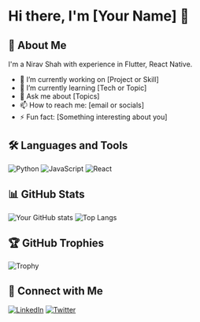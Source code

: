 # Hi there, I'm [Your Name] 👋

## 🚀 About Me
I'm a Nirav Shah with experience in Flutter, React Native.
- 🔭 I’m currently working on [Project or Skill]
- 🌱 I’m currently learning [Tech or Topic]
- 💬 Ask me about [Topics]
- 📫 How to reach me: [email or socials]
- ⚡ Fun fact: [Something interesting about you]

## 🛠️ Languages and Tools
![Python](https://img.shields.io/badge/Python-3670A0?style=for-the-badge&logo=python&logoColor=ffdd54)
![JavaScript](https://img.shields.io/badge/JavaScript-F7DF1E?style=for-the-badge&logo=javascript&logoColor=black)
![React](https://img.shields.io/badge/React-20232A?style=for-the-badge&logo=react&logoColor=61DAFB)
<!-- Add more from shields.io -->

## 📊 GitHub Stats
![Your GitHub stats](https://github-readme-stats.vercel.app/api?username=your-username&show_icons=true&theme=radical)
![Top Langs](https://github-readme-stats.vercel.app/api/top-langs/?username=your-username&layout=compact&theme=radical)

## 🏆 GitHub Trophies
![Trophy](https://github-profile-trophy.vercel.app/?username=your-username&theme=onedark)

## 🔗 Connect with Me
[![LinkedIn](https://img.shields.io/badge/LinkedIn-blue?style=for-the-badge&logo=linkedin)](https://linkedin.com/in/yourprofile)
[![Twitter](https://img.shields.io/badge/Twitter-1DA1F2?style=for-the-badge&logo=twitter)](https://twitter.com/yourhandle)
